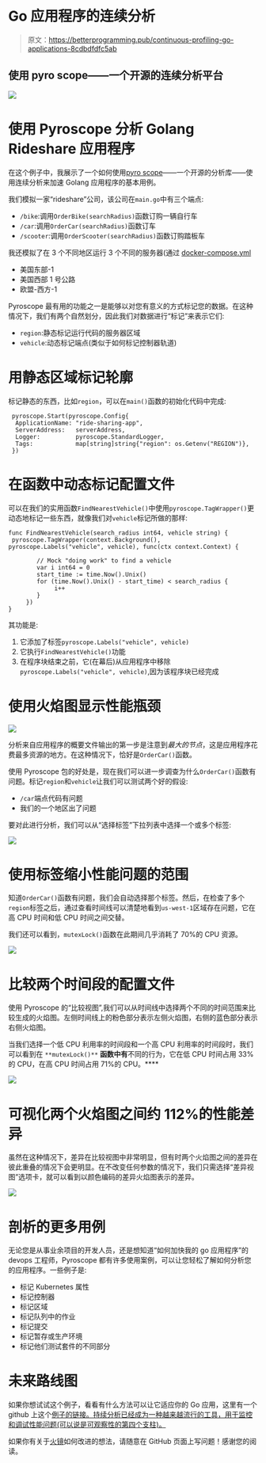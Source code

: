 # Go 应用程序的连续分析

> 原文：<https://betterprogramming.pub/continuous-profiling-go-applications-8cdbdfdfc5ab>

## 使用 pyro scope——一个开源的连续分析平台

![](img/f1248f2f755cd7e7e7a80b3d4d9fde39.png)

# 使用 Pyroscope 分析 Golang Rideshare 应用程序

在这个例子中，我展示了一个如何使用[pyro scope](https://github.com/pyroscope-io/pyroscope)——一个开源的分析库——使用连续分析来加速 Golang 应用程序的基本用例。

我们模拟一家“rideshare”公司，该公司在`main.go`中有三个端点:

*   `/bike`:调用`OrderBike(searchRadius)`函数订购一辆自行车
*   `/car`:调用`OrderCar(searchRadius)`函数订车
*   `/scooter`:调用`OrderScooter(searchRadius)`函数订购踏板车

我还模拟了在 3 个不同地区运行 3 个不同的服务器(通过 [docker-compose.yml](https://github.com/pyroscope-io/pyroscope/blob/main/examples/golang-push/rideshare/docker-compose.yml)

*   美国东部-1
*   美国西部 1 号公路
*   欧盟-西方-1

Pyroscope 最有用的功能之一是能够以对您有意义的方式标记您的数据。在这种情况下，我们有两个自然划分，因此我们对数据进行“标记”来表示它们:

*   `region`:静态标记运行代码的服务器区域
*   `vehicle`:动态标记端点(类似于如何标记控制器轨道)

# 用静态区域标记轮廓

标记静态的东西，比如`region`，可以在`main()`函数的初始化代码中完成:

```
 pyroscope.Start(pyroscope.Config{
  ApplicationName: "ride-sharing-app",
  ServerAddress:   serverAddress,
  Logger:          pyroscope.StandardLogger,
  Tags:            map[string]string{"region": os.Getenv("REGION")},
 })
```

# 在函数中动态标记配置文件

可以在我们的实用函数`FindNearestVehicle()`中使用`pyroscope.TagWrapper()`更动态地标记一些东西，就像我们对`vehicle`标记所做的那样:

```
func FindNearestVehicle(search_radius int64, vehicle string) {
 pyroscope.TagWrapper(context.Background(), pyroscope.Labels("vehicle", vehicle), func(ctx context.Context) {

        // Mock "doing work" to find a vehicle
        var i int64 = 0
        start_time := time.Now().Unix()
        for (time.Now().Unix() - start_time) < search_radius {
             i++
        }
     })
}
```

其功能是:

1.  它添加了标签`pyroscope.Labels("vehicle", vehicle)`
2.  它执行`FindNearestVehicle()`功能
3.  在程序块结束之前，它(在幕后)从应用程序中移除`pyroscope.Labels("vehicle", vehicle)`,因为该程序块已经完成

# 使用火焰图显示性能瓶颈

![](img/15b04b18778a9df1d896e1692fc482b9.png)

分析来自应用程序的概要文件输出的第一步是注意到*最大的节点*，这是应用程序花费最多资源的地方。在这种情况下，恰好是`OrderCar()`函数。

使用 Pyroscope 包的好处是，现在我们可以进一步调查为什么`OrderCar()`函数有问题。标记`region`和`vehicle`让我们可以测试两个好的假设:

*   `/car`端点代码有问题
*   我们的一个地区出了问题

要对此进行分析，我们可以从“选择标签”下拉列表中选择一个或多个标签:

![](img/122bc6f041e3bf25aae631b0bc293f72.png)

# 使用标签缩小性能问题的范围

知道`OrderCar()`函数有问题，我们会自动选择那个标签。然后，在检查了多个`region`标签之后，通过查看时间线可以清楚地看到`us-west-1`区域存在问题，它在高 CPU 时间和低 CPU 时间之间交替。

我们还可以看到，`mutexLock()`函数在此期间几乎消耗了 70%的 CPU 资源。

![](img/ef6b7c892e02e53928871cbe29e2df46.png)

# 比较两个时间段的配置文件

使用 Pyroscope 的“比较视图”,我们可以从时间线中选择两个不同的时间范围来比较生成的火焰图。左侧时间线上的粉色部分表示左侧火焰图，右侧的蓝色部分表示右侧火焰图。

当我们选择一个低 CPU 利用率的时间段和一个高 CPU 利用率的时间段时，我们可以看到在 `**mutexLock()**` **函数中有**不同的行为，它在低 CPU 时间占用 33%的 CPU，在高 CPU 时间占用 71%的 CPU。****

![](img/25da94dc22968274d6f572ff142ed95f.png)

# 可视化两个火焰图之间约 112%的性能差异

虽然在这种情况下，差异在比较视图中非常明显，但有时两个火焰图之间的差异在彼此重叠的情况下会更明显。在不改变任何参数的情况下，我们只需选择“差异视图”选项卡，就可以看到以颜色编码的差异火焰图表示的差异。

![](img/5d264a76a16a21768df3b2898a5660bb.png)

# 剖析的更多用例

无论您是从事业余项目的开发人员，还是想知道“如何加快我的 go 应用程序”的 devops 工程师，Pyroscope 都有许多使用案例，可以让您轻松了解如何分析您的应用程序。一些例子是:

*   标记 Kubernetes 属性
*   标记控制器
*   标记区域
*   标记队列中的作业
*   标记提交
*   标记暂存或生产环境
*   标记他们测试套件的不同部分

# 未来路线图

如果你想试试这个例子，看看有什么方法可以让它适应你的 Go 应用，这里有一个 github 上这个[例子的链接。持续分析已经成为一种越来越流行的工具，用于监控和调试性能问题(可以说是可观察性的第四个支柱)。](https://github.com/pyroscope-io/pyroscope/blob/main/examples/golang-push/README.md)

如果你有关于[火镜](https://pyroscope.io)如何改进的想法，请随意在 GitHub 页面上写问题！感谢您的阅读。
